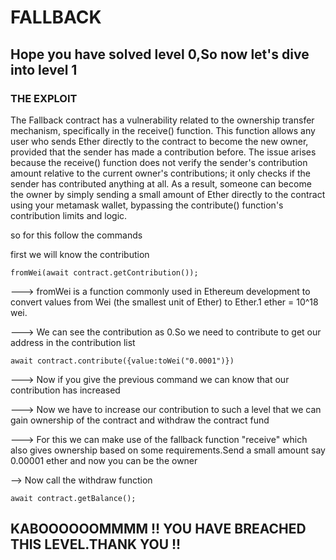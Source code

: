 # FALLBACK

## Hope you have solved level 0,So now let's dive into  level 1

### THE EXPLOIT

The Fallback contract has a vulnerability related to the ownership transfer mechanism, specifically in the receive() function. This function allows any user who sends Ether directly to the contract to become the new owner, provided that the sender has made a contribution before. The issue arises because the receive() function does not verify the sender's contribution amount relative to the current owner's contributions; it only checks if the sender has contributed anything at all. As a result, someone can become the owner by simply sending a small amount of Ether directly to the contract using your metamask wallet, bypassing the contribute() function's contribution limits and logic.

so for this follow the commands

first we will know the contribution

```
fromWei(await contract.getContribution());
```

---> fromWei is a function commonly used in Ethereum development to convert values from Wei (the smallest unit of Ether) to Ether.1 ether = 10^18 wei.

---> We can see the contribution as 0.So we need to contribute to get our address in the contribution list

```
await contract.contribute({value:toWei("0.0001")})
```
---> Now if you give the previous command we can know that our contribution has increased

---> Now we have to increase our contribution to such a level that we can gain ownership of the contract and withdraw the contract fund

---> For this we can make use of the fallback function "receive" which also gives ownership based on some requirements.Send a small amount say 0.00001 ether and now you can be the owner

--> Now call the withdraw function

```
await contract.getBalance();
```
## KABOOOOOOMMMM !! YOU HAVE BREACHED THIS LEVEL.THANK YOU !!








